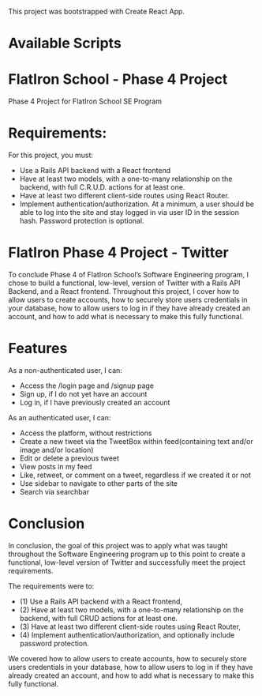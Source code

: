 
This project was bootstrapped with Create React App.

# Available Scripts



# FlatIron School - Phase 4 Project
Phase 4 Project for FlatIron School SE Program

# Requirements:
For this project, you must:
- Use a Rails API backend with a React frontend
- Have at least two models, with a one-to-many relationship on the backend, with full C.R.U.D. actions for at least one. 
- Have at least two different client-side routes using React Router.
- Implement authentication/authorization. At a minimum, a user should be able to log into the site and stay logged in via user ID in the session hash. Password protection is optional. 


# FlatIron Phase 4 Project - Twitter
To conclude Phase 4 of FlatIron School’s Software Engineering program, I chose to build a functional, low-level, version of Twitter with a Rails API Backend, and a React frontend. Throughout this project, I cover how to allow users to create accounts, how to securely store users credentials in your database, how to allow users to log in if they have already created an account, and how to add what is necessary to make this fully functional. 

# Features 

As a non-authenticated user, I can: 
- Access the /login page and /signup page
- Sign up, if I do not yet have an account
- Log in, if I have previously created an account

As an authenticated user, I can: 
- Access the platform, without restrictions
- Create a new tweet via the TweetBox within feed(containing text and/or image and/or location)
- Edit or delete a previous tweet 
- View posts in my feed
- Like, retweet, or comment on a tweet, regardless if we created it or not
- Use sidebar to navigate to other parts of the site
- Search via searchbar

# Conclusion 
In conclusion, the goal of this project was to apply what was taught throughout the Software Engineering program up to this point to create a functional, low-level version of Twitter and successfully meet the project requirements. 

The requirements were to: 

- (1) Use a Rails API backend with a React frontend, 
- (2) Have at least two models, with a one-to-many relationship on the backend, with full CRUD actions for at least one. 
- (3) Have at least two different client-side routes using React Router, 
- (4) Implement authentication/authorization, and optionally include password protection. 

We covered how to allow users to create accounts, how to securely store users credentials in your database, how to allow users to log in if they have already created an account, and how to add what is necessary to make this fully functional. 
